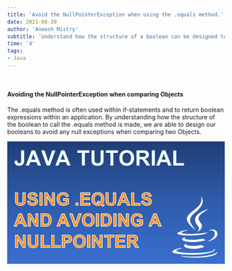 ```yaml
---
title: 'Avoid the NullPointerException when using the .equals method.'
date: 2021-08-30
author: 'Aneesh Mistry'
subtitle: 'Understand how the structure of a boolean can be designed to avoid a NullPointerException.'
time: '4'
tags:
- Java
---
```


<br>
<h4>Avoiding the NullPointerException when comparing Objects</h4>
<p>
The .equals method is often used within if-statements and to return boolean expressions within an application.
By understanding how the structure of the boolean to call the .equals method is made, we are able to design our 
booleans to avoid any null exceptions when comparing two Objects.

[![YouTube video link](../images/066_equals.jpg)](https://youtu.be/TjqGXmMj8Ik)
</p>